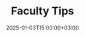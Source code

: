 ---
weight: 10000
title: "Faculty Tips"
description: "HigherEduSpot Faculty Tips provide guidance on navigating faculty job opportunities, crafting standout applications, and advancing your academic career."
icon: lightbulb
date: 2025-01-03T15:00:00+03:00
---